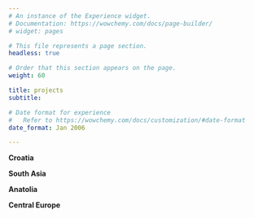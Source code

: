 ```yaml
---
# An instance of the Experience widget.
# Documentation: https://wowchemy.com/docs/page-builder/
# widget: pages

# This file represents a page section.
headless: true

# Order that this section appears on the page.
weight: 60

title: projects
subtitle:

# Date format for experience
#   Refer to https://wowchemy.com/docs/customization/#date-format
date_format: Jan 2006

---
```


**Croatia** 

**South Asia**  

**Anatolia**

**Central Europe** 
